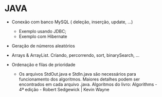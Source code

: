 JAVA
====
  - Conexão com banco MySQL ( deleção, inserção, update, ...)
      - Exemplo usando JDBC;
      - Exemplo com Hibernate

  - Geração de números aleatórios

  - Arrays & ArrayList. Criando, percorrendo, sort, binarySearch, ...

  - Ordenação e filas de prioridade
      - Os arquivos StdOut.java e StdIn.java são necessários para funcionamento dos algoritmos. Maiores detalhes podem ser encontrados em cada arquivo .java. Algoritmos do livro: Algorithms - 4ª edição - Robert Sedgewick | Kevin Wayne

  
